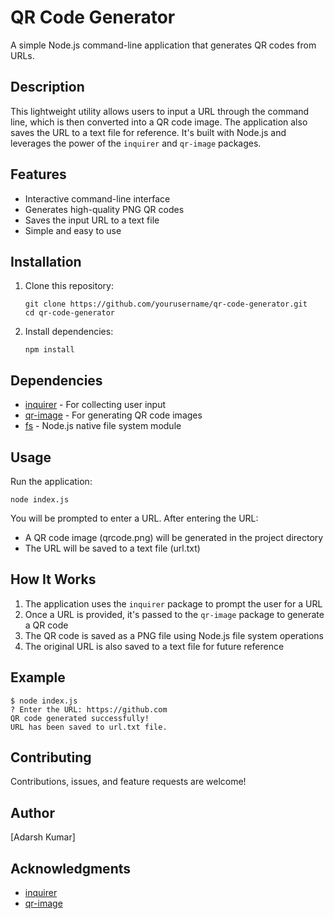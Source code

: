 # QR Code Generator

A simple Node.js command-line application that generates QR codes from URLs.

## Description

This lightweight utility allows users to input a URL through the command line, which is then converted into a QR code image. The application also saves the URL to a text file for reference. It's built with Node.js and leverages the power of the `inquirer` and `qr-image` packages.

## Features

- Interactive command-line interface
- Generates high-quality PNG QR codes
- Saves the input URL to a text file
- Simple and easy to use

## Installation

1. Clone this repository:
   ```
   git clone https://github.com/yourusername/qr-code-generator.git
   cd qr-code-generator
   ```

2. Install dependencies:
   ```
   npm install
   ```

## Dependencies

- [inquirer](https://www.npmjs.com/package/inquirer) - For collecting user input
- [qr-image](https://www.npmjs.com/package/qr-image) - For generating QR code images
- [fs](https://nodejs.org/api/fs.html) - Node.js native file system module

## Usage

Run the application:

```
node index.js
```

You will be prompted to enter a URL. After entering the URL:
- A QR code image (qrcode.png) will be generated in the project directory
- The URL will be saved to a text file (url.txt)

## How It Works

1. The application uses the `inquirer` package to prompt the user for a URL
2. Once a URL is provided, it's passed to the `qr-image` package to generate a QR code
3. The QR code is saved as a PNG file using Node.js file system operations
4. The original URL is also saved to a text file for future reference

## Example

```
$ node index.js
? Enter the URL: https://github.com
QR code generated successfully!
URL has been saved to url.txt file.
```

## Contributing

Contributions, issues, and feature requests are welcome!

## Author

[Adarsh Kumar]

## Acknowledgments

- [inquirer](https://www.npmjs.com/package/inquirer)
- [qr-image](https://www.npmjs.com/package/qr-image)